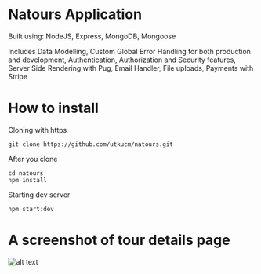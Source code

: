 # Natours Application

Built using: NodeJS, Express, MongoDB, Mongoose

Includes Data Modelling, Custom Global Error Handling for both production and development, Authentication, Authorization and Security features, Server Side Rendering with Pug, Email Handler, File uploads, Payments with Stripe

# How to install

Cloning with https

```
git clone https://github.com/utkucm/natours.git
```

After you clone

```
cd natours
npm install
```

Starting dev server

```
npm start:dev
```

# A screenshot of tour details page

![alt text](https://github.com/utkucmm/natours/blob/master/ss.png?raw=true)
